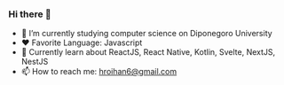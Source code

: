 ### Hi there 👋


- 🔭 I’m currently studying computer science on Diponegoro University
- ❤ Favorite Language: Javascript
- 📖 Currently learn about ReactJS, React Native, Kotlin, Svelte, NextJS, NestJS
- 📫 How to reach me: hroihan6@gmail.com


